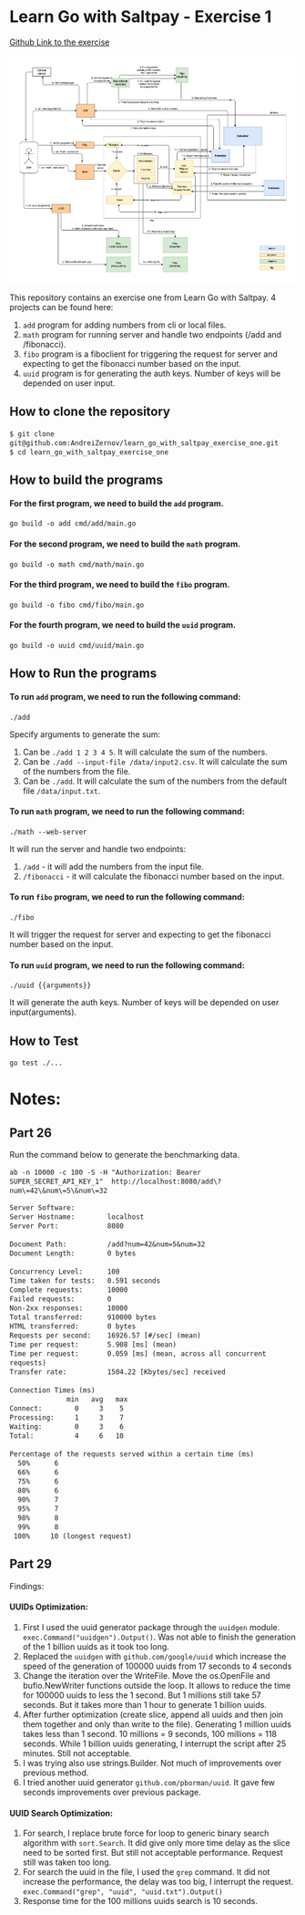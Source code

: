 # Learn Go with Saltpay - Exercise 1

[Github Link to the exercise](https://github.com/saltpay/learn-go-with-salt/blob/master/book/exercise1.md) 

<img src="internals/golang_exercise_one.drawio.png" width="600" height="400" alt="golang diagram" />

This repository contains an exercise one from Learn Go with Saltpay.
4 projects can be found here:
1. `add` program for adding numbers from cli or local files. 
2. `math` program for running server and handle two endpoints (/add and /fibonacci).
3. `fibo` program is a fiboclient for triggering the request for server and expecting to get the fibonacci number based on the input.
4. `uuid` program is for generating the auth keys. Number of keys will be depended on user input. 


## How to clone the repository

```
$ git clone git@github.com:AndreiZernov/learn_go_with_saltpay_exercise_one.git
$ cd learn_go_with_saltpay_exercise_one
```

## How to build the programs

#### For the first program, we need to build the `add` program.
```
go build -o add cmd/add/main.go
```

#### For the second program, we need to build the `math` program.
```
go build -o math cmd/math/main.go
```

#### For the third program, we need to build the `fibo` program.
```
go build -o fibo cmd/fibo/main.go
```

#### For the fourth program, we need to build the `uuid` program.
```
go build -o uuid cmd/uuid/main.go
```

## How to Run the programs

#### To run `add` program, we need to run the following command:
```
./add
```
Specify arguments to generate the sum:
1. Can be ```./add 1 2 3 4 5```. It will calculate the sum of the numbers.
2. Can be ```./add --input-file /data/input2.csv```. It will calculate the sum of the numbers from the file.
3. Can be ```./add```. It will calculate the sum of the numbers from the default file `/data/input.txt`.

#### To run `math` program, we need to run the following command:
```
./math --web-server 
```
It will run the server and handle two endpoints:
1. `/add` - it will add the numbers from the input file.
2. `/fibonacci` - it will calculate the fibonacci number based on the input.

#### To run `fibo` program, we need to run the following command:
```
./fibo
```
It will trigger the request for server and expecting to get the fibonacci number based on the input.

#### To run `uuid` program, we need to run the following command:
```
./uuid {{arguments}}
```
It will generate the auth keys. Number of keys will be depended on user input(arguments).


## How to Test
```
go test ./...
```


# Notes: 
## Part 26

Run the command below to generate the benchmarking data.
```
ab -n 10000 -c 100 -S -H "Authorization: Bearer SUPER_SECRET_API_KEY_1"  http://localhost:8080/add\?num\=42\&num\=5\&num\=32
```

```
Server Software:        
Server Hostname:        localhost
Server Port:            8080

Document Path:          /add?num=42&num=5&num=32
Document Length:        0 bytes

Concurrency Level:      100
Time taken for tests:   0.591 seconds
Complete requests:      10000
Failed requests:        0
Non-2xx responses:      10000
Total transferred:      910000 bytes
HTML transferred:       0 bytes
Requests per second:    16926.57 [#/sec] (mean)
Time per request:       5.908 [ms] (mean)
Time per request:       0.059 [ms] (mean, across all concurrent requests)
Transfer rate:          1504.22 [Kbytes/sec] received

Connection Times (ms)
              min   avg   max
Connect:        0     3    5
Processing:     1     3    7
Waiting:        0     3    6
Total:          4     6   10

Percentage of the requests served within a certain time (ms)
  50%      6
  66%      6
  75%      6
  80%      6
  90%      7
  95%      7
  98%      8
  99%      8
 100%     10 (longest request)

```


## Part 29

Findings: 
#### UUIDs Optimization:
1. First I used the uuid generator package through the `uuidgen` module. ```exec.Command("uuidgen").Output()```.
    Was not able to finish the generation of the 1 billion uuids as it took too long.
2. Replaced the ```uuidgen``` with ```github.com/google/uuid``` which increase the speed of the generation of 100000 uuids from 17 seconds to 4 seconds
3. Change the iteration over the WriteFile. Move the os.OpenFile and bufio.NewWriter functions outside the loop. It allows to reduce the time for 100000 uuids to less the 1 second.
    But 1 millions still take 57 seconds. But it takes more than 1 hour to generate 1 billion uuids.
4. After further optimization (create slice, append all uuids and then join them together and only than write to the file).
   Generating 1 million uuids takes less than 1 second. 10 millions = 9 seconds, 100 millions = 118 seconds. 
   While 1 billion uuids generating, I interrupt the script after 25 minutes. Still not acceptable. 
5. I was trying also use strings.Builder. Not much of improvements over previous method.
6. I tried another uuid generator ```github.com/pborman/uuid```. It gave few seconds improvements over previous package.

#### UUID Search Optimization:
1. For search, I replace brute force for loop to generic binary search algorithm with ```sort.Search```. It did give only more time delay as the slice need to be sorted first.
    But still not acceptable performance. Request still was taken too long. 
2. For search the uuid in the file, I used the `grep` command. It did not increase the performance, the delay was too big, I interrupt the request.
    ```exec.Command("grep", "uuid", "uuid.txt").Output()```
3. Response time for the 100 millions uuids search is 10 seconds. 
